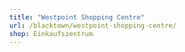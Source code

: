 ```yaml
---
title: "Westpoint Shopping Centre"
url: /blacktown/westpoint-shopping-centre/
shop: Einkaufszentrum
---
```

